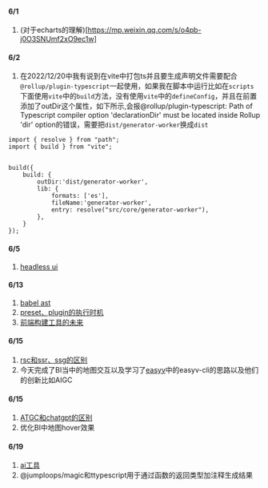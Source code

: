 #### 6/1
1. (对于echarts的理解)[https://mp.weixin.qq.com/s/o4pb-j0O3SNUmf2xO9ec1w]

#### 6/2
1. 在2022/12/20中我有说到在vite中打包ts并且要生成声明文件需要配合`@rollup/plugin-typescript`一起使用，如果我在脚本中运行比如在`scripts`下面使用`vite`中的`build`方法，没有使用`vite`中的`defineConfig`，并且在前置添加了outDir这个属性，如下所示,会报@rollup/plugin-typescript: Path of Typescript compiler option 'declarationDir' must be located inside Rollup 'dir' option的错误，需要把`dist/generator-worker`换成`dist`
```
import { resolve } from "path";
import { build } from "vite";


build({
    build: {
        outDir:'dist/generator-worker',
        lib: {
            formats: ['es'],
            fileName:'generator-worker',
            entry: resolve("src/core/generator-worker"),
        },
    }
});

```

#### 6/5
1. [headless ui](https://zhuanlan.zhihu.com/p/578736019)

#### 6/13
1. [babel ast](https://mp.weixin.qq.com/s/bRk9exa31Lbzz8JeOsKBNQ)
2. [preset、plugin的执行时机](https://zhuanlan.zhihu.com/p/561179796)
3. [前端构建工具的未来](https://mp.weixin.qq.com/s/od1_nqs6bQy5PGHcvZxtZQ)

#### 6/15
1. [rsc和ssr、ssg的区别](https://mp.weixin.qq.com/s/TFxQSwOLQJWBC-ErWaHS9Q)
2. 今天完成了BI当中的地图交互以及学习了[easyv](https://dtstack.yuque.com/easyv/il3lgc/uddxhvath5vew7uv)中的easyv-cli的思路以及他们的创新比如AIGC

#### 6/15
1. [ATGC和chatgpt的区别](https://baijiahao.baidu.com/s?id=1762208635927975432&wfr=spider&for=pc)
2. 优化BI中地图hover效果

#### 6/19
1. [ai工具](https://mp.weixin.qq.com/s/QAvJNbDjX-hbmN4cuCtVzw)
2. @jumploops/magic和ttypescript用于通过函数的返回类型加注释生成结果